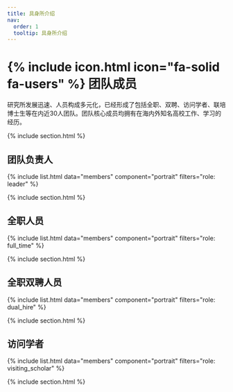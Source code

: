 ```yaml
---
title: 具身所介绍
nav:
  order: 1
  tooltip: 具身所介绍
---
```


# {% include icon.html icon="fa-solid fa-users" %} 团队成员
研究所发展迅速、人员构成多元化，已经形成了包括全职、双聘、访问学者、联培博士生等在内近30人团队。团队核心成员均拥有在海内外知名高校工作、学习的经历。

{% include section.html %}
## 团队负责人

{% include list.html data="members" component="portrait" filters="role: leader" %}

{% include section.html %}

## 全职人员

{% include list.html data="members" component="portrait" filters="role: full_time" %}

{% include section.html %}

## 全职双聘人员

{% include list.html data="members" component="portrait" filters="role: dual_hire" %}

{% include section.html %}

## 访问学者

{% include list.html data="members" component="portrait" filters="role: visiting_scholar" %}

{% include section.html %}
